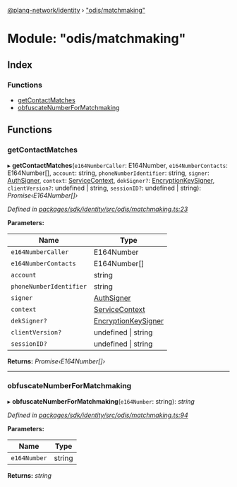 [@planq-network/identity](../README.md) › ["odis/matchmaking"](_odis_matchmaking_.md)

# Module: "odis/matchmaking"

## Index

### Functions

* [getContactMatches](_odis_matchmaking_.md#getcontactmatches)
* [obfuscateNumberForMatchmaking](_odis_matchmaking_.md#obfuscatenumberformatchmaking)

## Functions

###  getContactMatches

▸ **getContactMatches**(`e164NumberCaller`: E164Number, `e164NumberContacts`: E164Number[], `account`: string, `phoneNumberIdentifier`: string, `signer`: [AuthSigner](_odis_query_.md#authsigner), `context`: [ServiceContext](../interfaces/_odis_query_.servicecontext.md), `dekSigner?`: [EncryptionKeySigner](../interfaces/_odis_query_.encryptionkeysigner.md), `clientVersion?`: undefined | string, `sessionID?`: undefined | string): *Promise‹E164Number[]›*

*Defined in [packages/sdk/identity/src/odis/matchmaking.ts:23](https://github.com/planq-network/planq-sdk/blob/master/packages/sdk/identity/src/odis/matchmaking.ts#L23)*

**Parameters:**

Name | Type |
------ | ------ |
`e164NumberCaller` | E164Number |
`e164NumberContacts` | E164Number[] |
`account` | string |
`phoneNumberIdentifier` | string |
`signer` | [AuthSigner](_odis_query_.md#authsigner) |
`context` | [ServiceContext](../interfaces/_odis_query_.servicecontext.md) |
`dekSigner?` | [EncryptionKeySigner](../interfaces/_odis_query_.encryptionkeysigner.md) |
`clientVersion?` | undefined &#124; string |
`sessionID?` | undefined &#124; string |

**Returns:** *Promise‹E164Number[]›*

___

###  obfuscateNumberForMatchmaking

▸ **obfuscateNumberForMatchmaking**(`e164Number`: string): *string*

*Defined in [packages/sdk/identity/src/odis/matchmaking.ts:94](https://github.com/planq-network/planq-sdk/blob/master/packages/sdk/identity/src/odis/matchmaking.ts#L94)*

**Parameters:**

Name | Type |
------ | ------ |
`e164Number` | string |

**Returns:** *string*
